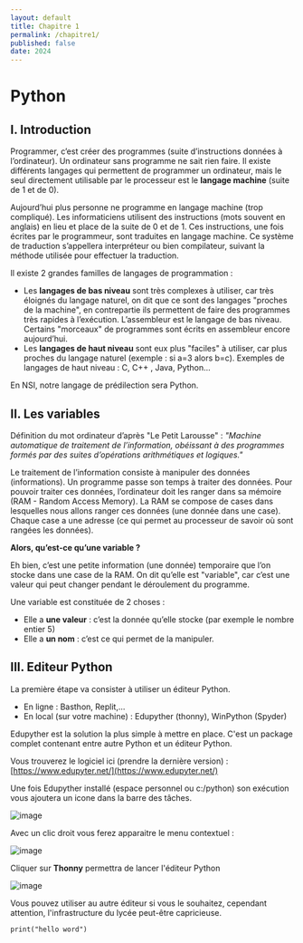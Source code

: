 ```yaml
---
layout: default
title: Chapitre 1
permalink: /chapitre1/
published: false
date: 2024
---
```


# Python

## I. Introduction

Programmer, c’est créer des programmes (suite d’instructions données à l’ordinateur). Un ordinateur sans programme ne sait rien faire. Il existe différents langages qui permettent de programmer un ordinateur, mais le seul directement utilisable par le processeur est le **langage machine** (suite de 1 et de 0). 

Aujourd’hui plus personne ne programme en langage machine (trop compliqué). Les informaticiens utilisent des instructions (mots souvent en anglais) en lieu et place de la suite de 0 et de 1. Ces instructions, une fois écrites par le programmeur, sont traduites en langage machine. Ce système de traduction s’appellera interpréteur ou bien compilateur, suivant la méthode utilisée pour effectuer la traduction.

Il existe 2 grandes familles de langages de programmation :

- Les **langages de bas niveau** sont très complexes à utiliser, car très éloignés du langage naturel, on dit que ce sont des langages "proches de la machine", en contrepartie ils permettent de faire des programmes très rapides à l’exécution. L’assembleur est le langage de bas niveau. Certains "morceaux" de programmes sont écrits en assembleur encore aujourd’hui.
- Les **langages de haut niveau** sont eux plus "faciles" à utiliser, car plus proches du langage naturel (exemple : si a=3 alors b=c). Exemples de langages de haut niveau : C, C++ , Java, Python...
  
En NSI, notre langage de prédilection sera Python.

## II. Les variables

Définition du mot ordinateur d’après "Le Petit Larousse" :
*"Machine automatique de traitement de l’information, obéissant à des programmes formés par des suites d’opérations arithmétiques et logiques."*

Le traitement de l’information consiste à manipuler des données (informations). Un programme passe son temps à traiter des données. 
Pour pouvoir traiter ces données, l’ordinateur doit les ranger dans sa mémoire (RAM - Random Access Memory). La RAM se compose de cases dans lesquelles nous allons ranger ces données (une donnée dans une case). Chaque case a une adresse (ce qui permet au processeur de savoir où sont rangées les données).

**Alors, qu’est-ce qu’une variable ?**

Eh bien, c’est une petite information (une donnée) temporaire que l’on stocke dans une case de la
RAM. On dit qu’elle est "variable", car c’est une valeur qui peut changer pendant le déroulement du
programme.

Une variable est constituée de 2 choses :

- Elle a __une valeur__ : c’est la donnée qu’elle stocke (par exemple le nombre entier 5)
- Elle a __un nom__ : c’est ce qui permet de la manipuler.



## III. Editeur Python

La première étape va consister à utiliser un éditeur Python.

- En ligne : Basthon, Replit,...
- En local (sur votre machine) : Edupyther (thonny), WinPython (Spyder)

Edupyther est la solution la plus simple à mettre en place. C'est un package complet contenant entre autre Python et un éditeur Python.

Vous trouverez le logiciel ici (prendre la dernière version) : [https://www.edupyter.net/](https://www.edupyter.net/)

Une fois Edupyther installé (espace personnel ou c:/python) son exécution vous ajoutera un icone dans la barre des tâches.

![image](https://github.com/To37oT/1nsi/assets/47528665/30ab3b42-939c-4fd3-b8a9-9c83bde346d9)

Avec un clic droit vous ferez apparaitre le menu contextuel :

![image](https://github.com/To37oT/1nsi/assets/47528665/ee5e37b2-15fc-4fca-a296-db50029ecc3e)

Cliquer sur **Thonny** permettra de lancer l'éditeur Python

![image](https://github.com/To37oT/1nsi/assets/47528665/8af897d9-732c-4d0b-9586-6176528b91ba)


Vous pouvez utiliser au autre éditeur si vous le souhaitez, cependant attention, l'infrastructure du lycée peut-être capricieuse.



```
print("hello word")
```
